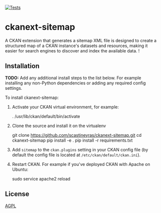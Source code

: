 [![Tests](https://github.com/scastineyras/ckanext-sitemap/workflows/Tests/badge.svg?branch=main)](https://github.com/scastineyras/ckanext-sitemap/actions)

# ckanext-sitemap
A CKAN extension that generates a sitemap XML file is designed to create a structured map of a CKAN instance's datasets and resources, making it easier for search engines to discover and index the available data. !

## Installation

**TODO:** Add any additional install steps to the list below.
   For example installing any non-Python dependencies or adding any required
   config settings.

To install ckanext-sitemap:

1. Activate your CKAN virtual environment, for example:

     . /usr/lib/ckan/default/bin/activate

2. Clone the source and install it on the virtualenv

    git clone https://github.com/scastineyras/ckanext-sitemap.git
    cd ckanext-sitemap
    pip install -e .
	pip install -r requirements.txt

3. Add `sitemap` to the `ckan.plugins` setting in your CKAN
   config file (by default the config file is located at
   `/etc/ckan/default/ckan.ini`).

4. Restart CKAN. For example if you've deployed CKAN with Apache on Ubuntu:

     sudo service apache2 reload

## License

[AGPL](https://www.gnu.org/licenses/agpl-3.0.en.html)
